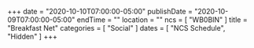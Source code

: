+++
date = "2020-10-10T07:00:00-05:00"
publishDate = "2020-10-09T07:00:00-05:00"
endTime = ""
location = ""
ncs = [ "WB0BIN" ]
title = "Breakfast Net"
categories = [ "Social" ]
dates = [ "NCS Schedule", "Hidden" ]
+++
